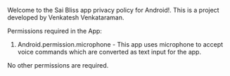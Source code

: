 Welcome to the Sai Bliss app privacy policy for Android!.
This is a project developed by Venkatesh Venkataraman.

Permissions required in the App:
1. Android.permission.microphone - This app uses microphone to accept voice commands which are converted as text input for the app.

No other permissions are required.
